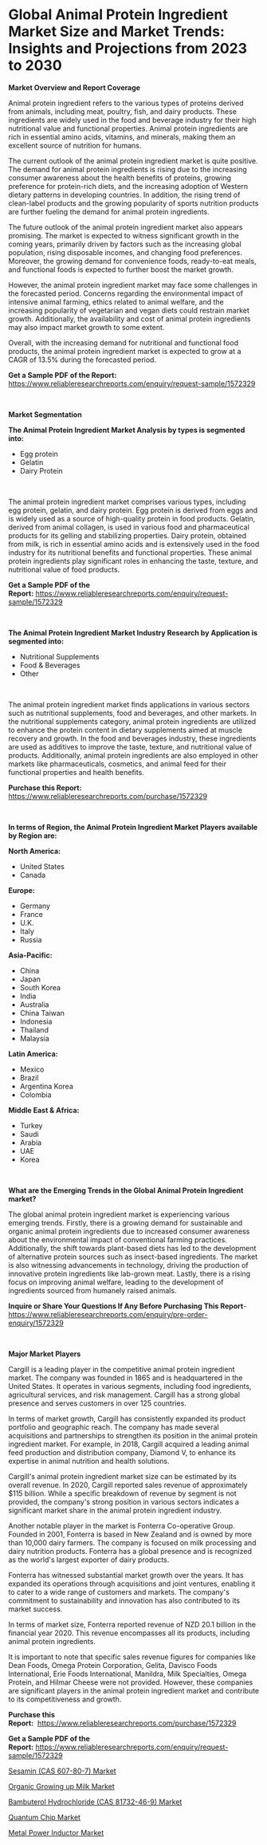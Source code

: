 <p><h1>Global Animal Protein Ingredient Market Size and Market Trends: Insights and Projections from 2023 to 2030</h1></p><p><strong>Market Overview and Report Coverage</strong></p>
<p><p>Animal protein ingredient refers to the various types of proteins derived from animals, including meat, poultry, fish, and dairy products. These ingredients are widely used in the food and beverage industry for their high nutritional value and functional properties. Animal protein ingredients are rich in essential amino acids, vitamins, and minerals, making them an excellent source of nutrition for humans.</p><p>The current outlook of the animal protein ingredient market is quite positive. The demand for animal protein ingredients is rising due to the increasing consumer awareness about the health benefits of proteins, growing preference for protein-rich diets, and the increasing adoption of Western dietary patterns in developing countries. In addition, the rising trend of clean-label products and the growing popularity of sports nutrition products are further fueling the demand for animal protein ingredients.</p><p>The future outlook of the animal protein ingredient market also appears promising. The market is expected to witness significant growth in the coming years, primarily driven by factors such as the increasing global population, rising disposable incomes, and changing food preferences. Moreover, the growing demand for convenience foods, ready-to-eat meals, and functional foods is expected to further boost the market growth.</p><p>However, the animal protein ingredient market may face some challenges in the forecasted period. Concerns regarding the environmental impact of intensive animal farming, ethics related to animal welfare, and the increasing popularity of vegetarian and vegan diets could restrain market growth. Additionally, the availability and cost of animal protein ingredients may also impact market growth to some extent.</p><p>Overall, with the increasing demand for nutritional and functional food products, the animal protein ingredient market is expected to grow at a CAGR of 13.5% during the forecasted period.</p></p>
<p><strong>Get a Sample PDF of the Report:</strong> <a href="https://www.reliableresearchreports.com/enquiry/request-sample/1572329">https://www.reliableresearchreports.com/enquiry/request-sample/1572329</a></p>
<p>&nbsp;</p>
<p><strong>Market Segmentation</strong></p>
<p><strong>The Animal Protein Ingredient Market Analysis by types is segmented into:</strong></p>
<p><ul><li>Egg protein</li><li>Gelatin</li><li>Dairy Protein</li></ul></p>
<p>&nbsp;</p>
<p><p>The animal protein ingredient market comprises various types, including egg protein, gelatin, and dairy protein. Egg protein is derived from eggs and is widely used as a source of high-quality protein in food products. Gelatin, derived from animal collagen, is used in various food and pharmaceutical products for its gelling and stabilizing properties. Dairy protein, obtained from milk, is rich in essential amino acids and is extensively used in the food industry for its nutritional benefits and functional properties. These animal protein ingredients play significant roles in enhancing the taste, texture, and nutritional value of food products.</p></p>
<p><strong>Get a Sample PDF of the Report:</strong>&nbsp;<a href="https://www.reliableresearchreports.com/enquiry/request-sample/1572329">https://www.reliableresearchreports.com/enquiry/request-sample/1572329</a></p>
<p>&nbsp;</p>
<p><strong>The Animal Protein Ingredient Market Industry Research by Application is segmented into:</strong></p>
<p><ul><li>Nutritional Supplements</li><li>Food & Beverages</li><li>Other</li></ul></p>
<p>&nbsp;</p>
<p><p>The animal protein ingredient market finds applications in various sectors such as nutritional supplements, food and beverages, and other markets. In the nutritional supplements category, animal protein ingredients are utilized to enhance the protein content in dietary supplements aimed at muscle recovery and growth. In the food and beverages industry, these ingredients are used as additives to improve the taste, texture, and nutritional value of products. Additionally, animal protein ingredients are also employed in other markets like pharmaceuticals, cosmetics, and animal feed for their functional properties and health benefits.</p></p>
<p><strong>Purchase this Report:</strong>&nbsp; <a href="https://www.reliableresearchreports.com/purchase/1572329">https://www.reliableresearchreports.com/purchase/1572329</a></p>
<p>&nbsp;</p>
<p><strong>In terms of Region, the Animal Protein Ingredient Market Players available by Region are:</strong></p>
<p>
    <p> <strong> North America: </strong>
        <ul>
            <li>United States</li>
            <li>Canada</li>
        </ul>
        </p> 
    <p> <strong> Europe: </strong>
        <ul>
            <li>Germany</li>
            <li>France</li>
            <li>U.K.</li>
            <li>Italy</li>
            <li>Russia</li>
        </ul>
        </p> 
    <p> <strong> Asia-Pacific: </strong>
        <ul>
            <li>China</li>
            <li>Japan</li>
            <li>South Korea</li>
            <li>India</li>
            <li>Australia</li>
            <li>China Taiwan</li>
            <li>Indonesia</li>
            <li>Thailand</li>
            <li>Malaysia</li>
        </ul>
        </p> 
    <p> <strong> Latin America: </strong>
        <ul>
            <li>Mexico</li>
            <li>Brazil</li>
            <li>Argentina Korea</li>
            <li>Colombia</li>
        </ul>
        </p> 
    <p> <strong> Middle East & Africa: </strong>
        <ul>
            <li>Turkey</li>
            <li>Saudi</li>
            <li>Arabia</li>
            <li>UAE</li>
            <li>Korea</li>
        </ul>
    </p>
    </p>
<p>&nbsp;</p>
<p><strong>What are the Emerging Trends in the Global Animal Protein Ingredient market?</strong></p>
<p><p>The global animal protein ingredient market is experiencing various emerging trends. Firstly, there is a growing demand for sustainable and organic animal protein ingredients due to increased consumer awareness about the environmental impact of conventional farming practices. Additionally, the shift towards plant-based diets has led to the development of alternative protein sources such as insect-based ingredients. The market is also witnessing advancements in technology, driving the production of innovative protein ingredients like lab-grown meat. Lastly, there is a rising focus on improving animal welfare, leading to the development of ingredients sourced from humanely raised animals.</p></p>
<p><strong>Inquire or Share Your Questions If Any Before Purchasing This Report</strong>- <a href="https://www.reliableresearchreports.com/enquiry/pre-order-enquiry/1572329">https://www.reliableresearchreports.com/enquiry/pre-order-enquiry/1572329</a></p>
<p>&nbsp;</p>
<p><strong>Major Market Players</strong></p>
<p><p>Cargill is a leading player in the competitive animal protein ingredient market. The company was founded in 1865 and is headquartered in the United States. It operates in various segments, including food ingredients, agricultural services, and risk management. Cargill has a strong global presence and serves customers in over 125 countries.</p><p>In terms of market growth, Cargill has consistently expanded its product portfolio and geographic reach. The company has made several acquisitions and partnerships to strengthen its position in the animal protein ingredient market. For example, in 2018, Cargill acquired a leading animal feed production and distribution company, Diamond V, to enhance its expertise in animal nutrition and health solutions.</p><p>Cargill's animal protein ingredient market size can be estimated by its overall revenue. In 2020, Cargill reported sales revenue of approximately $115 billion. While a specific breakdown of revenue by segment is not provided, the company's strong position in various sectors indicates a significant market share in the animal protein ingredient industry.</p><p>Another notable player in the market is Fonterra Co-operative Group. Founded in 2001, Fonterra is based in New Zealand and is owned by more than 10,000 dairy farmers. The company is focused on milk processing and dairy nutrition products. Fonterra has a global presence and is recognized as the world's largest exporter of dairy products.</p><p>Fonterra has witnessed substantial market growth over the years. It has expanded its operations through acquisitions and joint ventures, enabling it to cater to a wide range of customers and markets. The company's commitment to sustainability and innovation has also contributed to its market success.</p><p>In terms of market size, Fonterra reported revenue of NZD 20.1 billion in the financial year 2020. This revenue encompasses all its products, including animal protein ingredients.</p><p>It is important to note that specific sales revenue figures for companies like Dean Foods, Omega Protein Corporation, Gelita, Davisco Foods International, Erie Foods International, Manildra, Milk Specialties, Omega Protein, and Hilmar Cheese were not provided. However, these companies are significant players in the animal protein ingredient market and contribute to its competitiveness and growth.</p></p>
<p><strong>Purchase this Report:</strong>&nbsp;&nbsp;<a href="https://www.reliableresearchreports.com/purchase/1572329">https://www.reliableresearchreports.com/purchase/1572329</a></p>
<p></p>
<p><strong>Get a Sample PDF of the Report:</strong>&nbsp;<a href="https://www.reliableresearchreports.com/enquiry/request-sample/1572329">https://www.reliableresearchreports.com/enquiry/request-sample/1572329</a></p>
<p><p><a href="https://medium.com/@marilynadams76/sesamin-cas-607-80-7-market-analysis-its-cagr-market-segmentation-and-global-industry-overview-5731734b00f7">Sesamin (CAS 607-80-7) Market</a></p><p><a href="https://github.com/RoccoManning/Market-Research-Report-List-2/blob/main/organic-growing-up-milk-market.md">Organic Growing up Milk Market</a></p><p><a href="https://medium.com/@judyhunter52/bambuterol-hydrochloride-cas-81732-46-9-market-exploring-market-share-market-trends-and-future-ca640f5879d6">Bambuterol Hydrochloride (CAS 81732-46-9) Market</a></p><p><a href="https://www.linkedin.com/pulse/quantum-chip-market-size-growth-forecast-from-2023-2030-avaae/">Quantum Chip Market</a></p><p><a href="https://www.linkedin.com/pulse/metal-power-inductor-market-size-share-amp-trends-analysis-u7nie/">Metal Power Inductor Market</a></p></p>